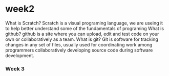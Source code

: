 # week2
<!-- Markdown comment -->
What is Scratch?
Scratch is a visual programing language, we are useing it to help better understand some of the fundamentals of programing
What is github?
github is a site where you can upload, edit and test code on your own or collaboratively as a team.
What is git?
Git is software for tracking changes in any set of files, usually used for coordinating work among programmers collaboratively developing source code during software development.
### Week 3
